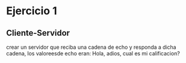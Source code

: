 # Ejercicio 1
## Cliente-Servidor
crear un servidor que reciba una cadena de echo y responda a dicha cadena, los valoreesde echo eran: Hola, adios, cual es mi calificacion?
